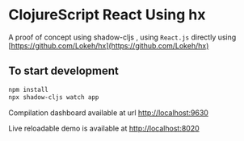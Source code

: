 # ClojureScript React Using hx

A proof of concept using shadow-cljs , using `React.js` directly using [https://github.com/Lokeh/hx](https://github.com/Lokeh/hx)

## To start development

```sh
npm install
npx shadow-cljs watch app
```

Compilation dashboard available at url [http://localhost:9630](http://localhost:9630)

Live reloadable demo is available at [http://localhost:8020](http://localhost:8020)

